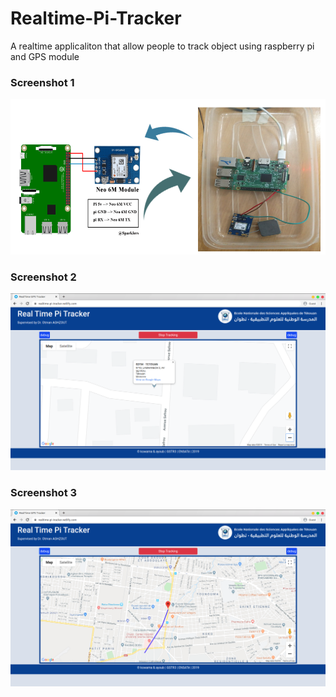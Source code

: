 # Realtime-Pi-Tracker
A realtime applicaliton that allow people to track object using raspberry pi and GPS module
### Screenshot 1
![alt screenshot](screen/Screenshot%20from%202019-12-23%2023-20-29.png)
### Screenshot 2
![alt screenshot](screen/Screenshot%20from%202019-12-23%2023-18-27.png)
### Screenshot 3
![alt screenshot](screen/Screenshot%20from%202019-12-23%2023-20-23.png)
